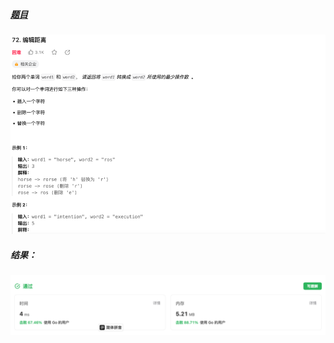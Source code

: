 ##### [题目](https://leetcode.cn/problems/edit-distance/description/)
![pic](img.png)
##### 结果：
![pic](result.png)